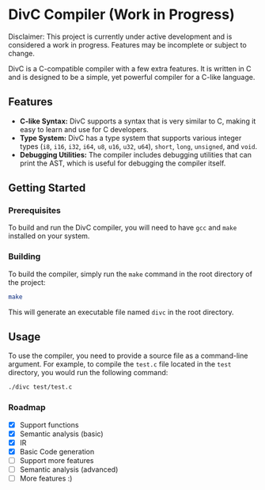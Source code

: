 # DivC Compiler (Work in Progress)
Disclaimer: This project is currently under active development and is considered a work in progress. Features may be incomplete or subject to change.

DivC is a C-compatible compiler with a few extra features. It is written in C and is designed to be a simple, yet powerful compiler for a C-like language.

## Features
 - **C-like Syntax:** DivC supports a syntax that is very similar to C, making it easy to learn and use for C developers.
 - **Type System:** DivC has a type system that supports various integer types (`i8`, `i16`, `i32`, `i64`, `u8`, `u16`, `u32`, `u64`), `short`, `long`, `unsigned`, and `void`.
 - **Debugging Utilities:** The compiler includes debugging utilities that can print the AST, which is useful for debugging the compiler itself.

## Getting Started
### Prerequisites
To build and run the DivC compiler, you will need to have `gcc` and `make` installed on your system.

### Building
To build the compiler, simply run the `make` command in the root directory of the project:
```sh
make
```
This will generate an executable file named `divc` in the root directory.

## Usage
To use the compiler, you need to provide a source file as a command-line argument. For example, to compile the `test.c` file located in the `test` directory, you would run the following command:
```sh
./divc test/test.c
```

### Roadmap
 - [x] Support functions
 - [x] Semantic analysis (basic)
 - [x] IR
 - [x] Basic Code generation
 - [ ] Support more features
 - [ ] Semantic analysis (advanced)
 - [ ] More features :)
